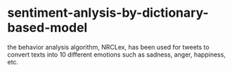 # sentiment-anlysis-by-dictionary-based-model
the behavior analysis algorithm, NRCLex, has been used for tweets to convert texts into 10 different emotions such as sadness, anger, happiness, etc. 
